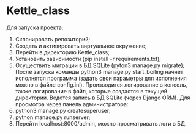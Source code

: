 # Kettle_class
Для запуска проекта:
  1. Склонировать репозиторий;
  2. Создать и активировать виртуальное окружение;
  3. Перейти в директорию Kettle_class;
  4. Установить зависимости (pip install -r requirements.txt);
  5. Осуществить миграции в БД SQLite (pyton3 manage.py migrate);
После запуска команды python3 manage.py start_boiling начнет исполнятся программа (задать свои параметры для исполнения можно в файле config.ini).
Производится логирование в консоль, также логирование в файл, которые создастся в текущей директории.
Ведется запись в БД SQLite (через Django ORM). Для просмотра через панель администратора:
  1. python3 manage.py createsuperuser;
  2. python manage.py runserver;
  3. Перейти localhost:8000/admin, можно просматривать логи в БД.
